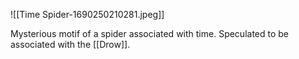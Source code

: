![[Time Spider-1690250210281.jpeg]]

Mysterious motif of a spider associated with time.
Speculated to be associated with the [[Drow]].